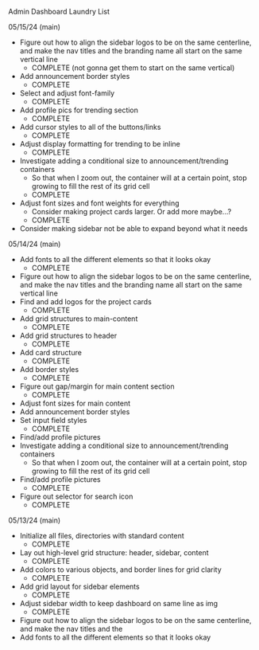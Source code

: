 Admin Dashboard Laundry List

05/15/24 (main)
- Figure out how to align the sidebar logos to be on the same centerline, and
  make the nav titles and the branding name all start on the same vertical line
    - COMPLETE (not gonna get them to start on the same vertical)
- Add announcement border styles
    - COMPLETE
- Select and adjust font-family
    - COMPLETE
- Add profile pics for trending section
    - COMPLETE
- Add cursor styles to all of the buttons/links
    - COMPLETE
- Adjust display formatting for trending to be inline
    - COMPLETE
- Investigate adding a conditional size to announcement/trending containers
    - So that when I zoom out, the container will at a certain point, stop
      growing to fill the rest of its grid cell
    - COMPLETE
- Adjust font sizes and font weights for everything
    - Consider making project cards larger. Or add more maybe...?
    - COMPLETE
- Consider making sidebar not be able to expand beyond what it needs

05/14/24 (main)
- Add fonts to all the different elements so that it looks okay
    - COMPLETE
- Figure out how to align the sidebar logos to be on the same centerline, and
  make the nav titles and the branding name all start on the same vertical line
- Find and add logos for the project cards
    - COMPLETE
- Add grid structures to main-content
    - COMPLETE
- Add grid structures to header
    - COMPLETE
- Add card structure
    - COMPLETE
- Add border styles
    - COMPLETE
- Figure out gap/margin for main content section
    - COMPLETE
- Adjust font sizes for main content
- Add announcement border styles
- Set input field styles
    - COMPLETE
- Find/add profile pictures
- Investigate adding a conditional size to announcement/trending containers
    - So that when I zoom out, the container will at a certain point, stop
      growing to fill the rest of its grid cell
- Find/add profile pictures
    - COMPLETE
- Figure out selector for search icon
    - COMPLETE

05/13/24 (main)
- Initialize all files, directories with standard content
    - COMPLETE
- Lay out high-level grid structure: header, sidebar, content
    - COMPLETE
- Add colors to various objects, and border lines for grid clarity
    - COMPLETE
- Add grid layout for sidebar elements
    - COMPLETE
- Adjust sidebar width to keep dashboard on same line as img
    - COMPLETE
- Figure out how to align the sidebar logos to be on the same centerline, and
  make the nav titles and the 
- Add fonts to all the different elements so that it looks okay